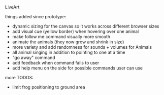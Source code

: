 LiveArt

things added since prototype:
- dynamic sizing for the canvas so it works across different browser sizes
- add visual cue (yellow border) when hovering over one animal
- make follow me command visually more smooth
- animate the animals (they now grow and shrink in size)
- more variety and add randomness for sounds + volumes for Animals
- all animal singing in addition to pointing to one at a time
- "go away" command
- add feedback when command fails to user
- add help menu on the side for possible commands user can use

more TODOS:
- limit frog positioning to ground area
